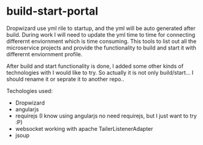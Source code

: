 build-start-portal
===============

Dropwizard use yml rile to startup, and the yml will be auto generated after build.
During work I will need to update the yml time to time for connecting differernt enviornment which is time consuming.
This tools to list out all the microservice projects and provide the functionality to build and start it with differernt enviornment profile.

After build and start functionality is done, I added some other kinds of technologies with I would like to try.
So actually it is not only build/start... I should rename it or seprate it to another repo..


Techologies used:
- Dropwizard
- angularjs
- requirejs (I know using angularjs no need requirejs, but I just want to try :P)
- websocket working with apache TailerListenerAdapter
- jsoup
